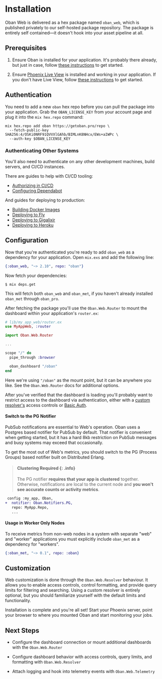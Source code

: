# Installation

Oban Web is delivered as a hex package named `oban_web`, which is published privately to our
self-hosted package repository. The package is entirely self contained—it doesn't hook into your
asset pipeline at all.

## Prerequisites

1. Ensure Oban is installed for your application. It's probably there already, but just in case,
   follow [these instructions][oi] to get started.

2. Ensure [Phoenix Live View][plv] is installed and working in your application. If you don't have
   Live View, follow [these instructions][lvi] to get started.

## Authentication

You need to add a new `oban` hex repo before you can pull the package into your application. Grab
the `OBAN_LICENSE_KEY` from your account page and plug it into the `mix hex.repo` command:

```console
mix hex.repo add oban https://getoban.pro/repo \
  --fetch-public-key SHA256:4/OSKi0NRF91QVVXlGAhb/BIMLnK8NHcx/EWs+aIWPc \
  --auth-key $OBAN_LICENSE_KEY
```

### Authenticating Other Systems

You'll also need to authenticate on any other development machines, build servers, and CI/CD
instances.

There are guides to help with CI/CD tooling:

* [Authorizing in CI/CD][ci]
* [Configuring Dependabot][dp]

And guides for deploying to production:

* [Building Docker Images][do]
* [Deploying to Fly][fl]
* [Deploying to Gigalixir][gi]
* [Deploying to Heroku][he]

[ci]: https://getoban.pro/docs/pro/ci_cd.html
[dp]: https://getoban.pro/docs/pro/dependabot.html
[do]: https://getoban.pro/docs/pro/docker.html
[fl]: https://getoban.pro/docs/pro/fly.html
[gi]: https://getoban.pro/docs/pro/gigalixir.html
[he]: https://getoban.pro/docs/pro/heroku.html

## Configuration

Now that you're authenticated you're ready to add `oban_web` as a dependency for your application.
Open `mix.exs` and add the following line:

```elixir
{:oban_web, "~> 2.10", repo: "oban"}
```

Now fetch your dependencies:

```console
$ mix deps.get
```

This will fetch both `oban_web` and `oban_met`, if you haven't already installed `oban_met`
through `oban_pro`.

After fetching the package you'll use the `Oban.Web.Router` to mount the dashboard within your
application's `router.ex`:

```elixir
# lib/my_app_web/router.ex
use MyAppWeb, :router

import Oban.Web.Router

...

scope "/" do
  pipe_through :browser

  oban_dashboard "/oban"
end
```

Here we're using `"/oban"` as the mount point, but it can be anywhere you like. See the
`Oban.Web.Router` docs for additional options.

After you've verified that the dashboard is loading you'll probably want to restrict access to the
dashboard via authentication, either with a [custom resolver's][ac] access controls or [Basic
Auth][ba].

#### Switch to the PG Notifier

PubSub notifications are essential to Web's operation. Oban uses a Postgres based notifier for
PubSub by default. That notifier is convenient when getting started, but it has a hard 8kb
restriction on PubSub messages and busy systems may exceed that occasionally.

To get the most out of Web's metrics, you should switch to the PG (Process Groups) based notifier
built on Distributed Erlang.

> #### Clustering Required {: .info}
>
> The PG notifier **requires that your app is clustered** together. Otherwise, notifications are
> local to the current node and **you won't see accurate counts or activity metrics**.

```diff
 config :my_app, Oban,
+  notifier: Oban.Notifiers.PG,
   repo: MyApp.Repo,
   ...
```

#### Usage in Worker Only Nodes

To receive metrics from non-web nodes in a system with separate "web" and "worker" applications
you must explicitly include `oban_met` as a dependency for "workers".

```elixir
{:oban_met, "~> 0.1", repo: :oban}
```

## Customization

Web customization is done through the `Oban.Web.Resolver` behaviour. It allows you to enable
access controls, control formatting, and provide query limits for filtering and searching. Using a
custom resolver is entirely optional, but you should familiarize yourself with the default limits
and functionality.

Installation is complete and you're all set! Start your Phoenix server, point your browser to
where you mounted Oban and start monitoring your jobs.

## Next Steps

* Configure the dashboard connection or mount additional dashboards with the `Oban.Web.Router`

* Configure dashboard behavior with access controls, query limits, and formatting with
  `Oban.Web.Resolver`

* Attach logging and hook into telemetry events with `Oban.Web.Telemetry`

[plv]: https://github.com/phoenixframework/phoenix_live_view
[lvi]: https://github.com/phoenixframework/phoenix_live_view#installation
[ac]: Oban.Web.Resolver.html#c:resolve_access/1
[ba]: https://hexdocs.pm/basic_auth/readme.html
[oi]: installation.html

